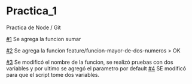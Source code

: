 # Practica_1
Practica de Node / Git

[#1](https://github.com/aficio3025/Practica_1/pull/1) Se agrega la funcion sumar

[#2](https://github.com/aficio3025/Practica_1/pull/3) Se agrega la funcion feature/funcion-mayor-de-dos-numeros > OK

[#3](https://github.com/aficio3025/Practica_1/pull/1) Se modificó el nombre de la funcion, se realizó pruebas con dos variables y por ultimo se agregó el parametro por default
[#4](https://github.com/aficio3025/Practica_1/pull/1) SE modificó para que el script tome dos variables.


